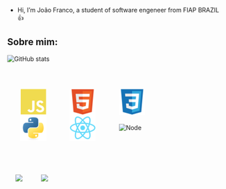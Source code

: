 -  Hi, I’m João Franco, a student of software engeneer from FIAP BRAZIL 👍

## Sobre mim:

 
<div> 



![GitHub stats](https://github-readme-stats.vercel.app/api?username=jota0802&show_icons=true&theme=tokyonight)

<div style="display: inline_block; padding:30px"><br>
  <img align="center" alt="Js" height="60" width="60" style='padding-right:50px' src="https://raw.githubusercontent.com/devicons/devicon/master/icons/javascript/javascript-plain.svg">
  <img align="center" alt="HTML" height="60" width="60" style='padding-right:50px' src="https://raw.githubusercontent.com/devicons/devicon/master/icons/html5/html5-original.svg">
  <img align="center" alt="CSS" height="60" width="60" style='padding-right:50px' src="https://raw.githubusercontent.com/devicons/devicon/master/icons/css3/css3-original.svg">
  <img align="center" alt="Python" height="60" width="60" style='padding-right:50px' src="https://raw.githubusercontent.com/devicons/devicon/master/icons/python/python-original.svg">
  <img align="center" alt="React" height="60" width="60" style='padding-right:50px' src="https://raw.githubusercontent.com/devicons/devicon/master/icons/react/react-original.svg">
  <img align="center" alt="Node" height="60" width="60" style='padding-right:50px' src="https://upload.wikimedia.org/wikipedia/commons/d/d9/Node.js_logo.svg">
</div>
 
##

<div>
   <a href="https://www.instagram.com/jota0_0f/" target="_blank"><img src="https://img.shields.io/badge/-Instagram-%2300772332?style=for-the-badge&logo=instagram&logoColor=white"style='padding:2vw' target="_blank"></a>
  <a href="https://www.linkedin.com/in/jo%C3%A3o-victor-de-andrade-franco-326a792b6/" target="_blank"><img src="https://img.shields.io/badge/-LinkedIn-%2300772332?style=for-the-badge&logo=linkedin&logoColor=white"style='padding:2vw' target="_blank"></a> 

</div><br/>
